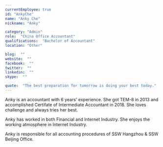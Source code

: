 ```yaml
---
currentEmployee: true
id: "AnkyChe"
name: "Anky Che"
nickname: "Anky"

category: "Admin"
role:  "China Office Accountant"
qualifications:  "Bachelor of Accountant"
location: "Other"

blog:  ""
website:  ""
facebook:  ""
twitter:  ""
linkedin:  ""
skype:  ""

quote:  "The best preparation for tomorrow is doing your best today."
---
```


Anky is an accountant with 6 years' experience. She got TEM-8 in 2013 and accomplished Certifate of Intermediate Accountant in 2018. She loves challenge and always tries her best.  

Anky has worked in both Financial and Internet Industry. She enjoys the working atmosphere in Internet Industry.  

Anky is responsible for all accounting procedures of SSW Hangzhou & SSW Beijing Office.

